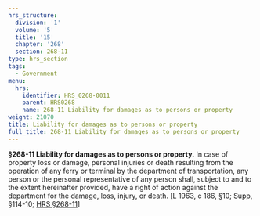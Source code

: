 ```yaml
---
hrs_structure:
  division: '1'
  volume: '5'
  title: '15'
  chapter: '268'
  section: 268-11
type: hrs_section
tags:
  - Government
menu:
  hrs:
    identifier: HRS_0268-0011
    parent: HRS0268
    name: 268-11 Liability for damages as to persons or property
weight: 21070
title: Liability for damages as to persons or property
full_title: 268-11 Liability for damages as to persons or property
---
```

**§268-11 Liability for damages as to persons or property.** In case of property loss or damage, personal injuries or death resulting from the operation of any ferry or terminal by the department of transportation, any person or the personal representative of any person shall, subject to and to the extent hereinafter provided, have a right of action against the department for the damage, loss, injury, or death. [L 1963, c 186, §10; Supp, §114-10; [HRS §268-11](/title-15/chapter-268/section-268-11/)]